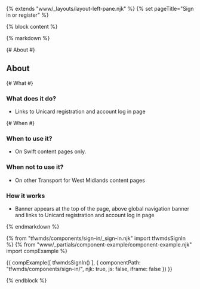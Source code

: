 {% extends "www/_layouts/layout-left-pane.njk" %}
{% set pageTitle="Sign in or register" %}

{% block content %}

{% markdown %}

{# About #}

## About

{# What #}

### What does it do?

- Links to Unicard registration and account log in page

{# When #}

### When to use it?

- On Swift content pages only.

### When not to use it?

- On other Transport for West Midlands content pages

### How it works

- Banner appears at the top of the page, above global navigation banner and links to Unicard registration and account log in page

{% endmarkdown %}

{% from "tfwmds/components/sign-in/_sign-in.njk" import tfwmdsSignIn %}
{% from "www/_partials/component-example/component-example.njk" import compExample %}

{{
  compExample([
    tfwmdsSignIn()
  ], {
    componentPath: "tfwmds/components/sign-in/",
    njk: true,
    js: false,
    iframe: false
  })
}}

{% endblock %}
